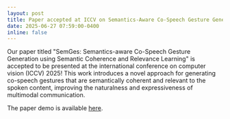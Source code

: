 ```yaml
---
layout: post
title: Paper accepted at ICCV on Semantics-Aware Co-Speech Gesture Generation!
date: 2025-06-27 07:59:00-0400
inline: false
---
```


Our paper titled "SemGes: Semantics-aware Co-Speech Gesture Generation using Semantic Coherence and Relevance Learning" is accepted to be presented at the international conference on computer vision (ICCV) 2025! This work introduces a novel approach for generating co-speech gestures that are semantically coherent and relevant to the spoken content, improving the naturalness and expressiveness of multimodal communication.

The paper demo is available [here](https://semgesture.github.io/).